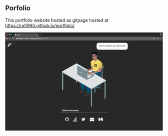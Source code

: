 ## Porfolio

This portfolio website hosted as gitpage hosted at https://rafi993.github.io/portfolio/

![screen shot](https://github.com/Rafi993/portfolio/blob/master/screen%20shot.png)
